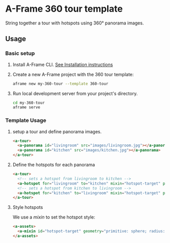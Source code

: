 # A-Frame 360 tour template

String together a tour with hotspots using 360&deg; panorama images.

## Usage

### Basic setup

1. Install A-Frame CLI.   [See Installation instructions](https://github.com/aframevr-userland/aframe-cli/blob/master/README.md)

2. Create a new A-Frame project with the 360 tour template:
    ```bash
    aframe new my-360-tour --template 360-tour
    ```

3. Run local development server from your project's directory.
    ```bash
    cd my-360-tour
    aframe serve
    ```

### Template Usage

1. setup a tour and define panorama images.
    ```html
    <a-tour>
      <a-panorama id="livingroom" src="images/livingroom.jpg"></a-panorama>
      <a-panorama id="kitchen" src="images/kitchen.jpg"></a-panorama>
    </a-tour>
    ```

2. Define the hotspots for each panorama

    ```html
    <a-tour>
      <!-- sets a hotspot from livingroom to kitchen -->
      <a-hotspot for="livingroom" to="kitchen" mixin="hotspot-target" position="5 0 0"></a-hotspot>
      <!-- sets a hotspot from kitchen to livingroom -->
      <a-hotspot for="kitchen" to="livingroom" mixin="hotspot-target" position="2 0 5"></a-hotspot>
    </a-tour>
    ```

3. Style hotspots

    We use a _mixin_ to set the hotspot style:

    ```html
    <a-assets>
      <a-mixin id="hotspot-target" geometry="primitive: sphere; radius: 0.15" material="color: yellow"></a-mixin>
    </a-assets>
    ```